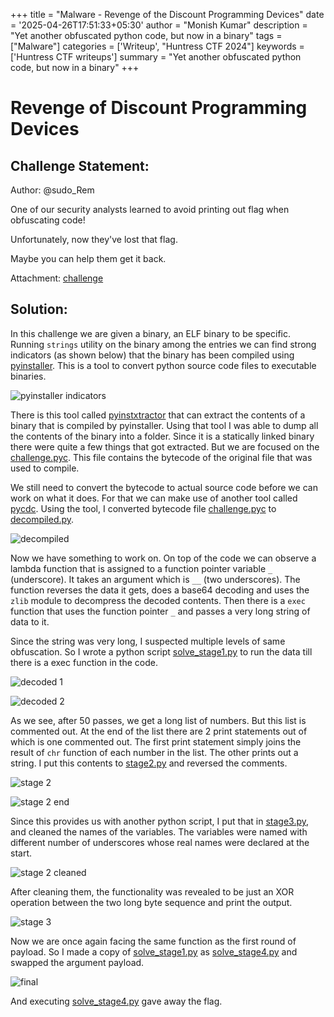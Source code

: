 +++
title = "Malware - Revenge of the Discount Programming Devices"
date = '2025-04-26T17:51:33+05:30'
author = "Monish Kumar"
description = "Yet another obfuscated python code, but now in a binary"
tags = ["Malware"]
categories = ['Writeup', "Huntress CTF 2024"]
keywords = ['Huntress CTF writeups']
summary = "Yet another obfuscated python code, but now in a binary"
+++
# Revenge of Discount Programming Devices
## Challenge Statement:
Author: @sudo_Rem
  
One of our security analysts learned to avoid printing out flag when obfuscating code!  

Unfortunately, now they've lost that flag.  

Maybe you can help them get it back.

Attachment: [challenge](/others/huntressctf-2024/revenge-of-the-discount-programming-devices/challenge)

## Solution:
In this challenge we are given a binary, an ELF binary to be specific. Running 	`strings` utility on the binary among the entries we can find strong indicators (as shown below) that the binary has been compiled using [pyinstaller](https://pyinstaller.org/). This is a tool to convert python source code files to executable binaries.

![pyinstaller indicators](/images/huntressctf-2024/revenge-of-the-discount-programming-devices/1.png)

There is this tool called [pyinstxtractor](https://github.com/extremecoders-re/pyinstxtractor) that can extract the contents of a binary that is compiled by pyinstaller.  Using that tool I was able to dump all the contents of the binary into a folder. Since it is a statically linked binary there were quite a few things that got extracted. But we are focused on the [challenge.pyc](/others/huntressctf-2024/revenge-of-the-discount-programming-devices/challenge_extracted/challenge.pyc). This file contains the bytecode of the original file that was used to compile.

We still need to convert the bytecode to actual source code before we can work on what it does. For that we can make use of another tool called [pycdc](https://github.com/zrax/pycdc). Using the tool, I converted bytecode file [challenge.pyc](/others/huntressctf-2024/revenge-of-the-discount-programming-devices/challenge_extracted/challenge.pyc) to [decompiled.py](/others/huntressctf-2024/revenge-of-the-discount-programming-devices/decompiled.py).

![decompiled](/images/huntressctf-2024/revenge-of-the-discount-programming-devices/2.png)

Now we have something to work on. On top of the code we can observe a lambda function that is assigned to a function pointer variable `_` (underscore). It takes an argument which is `__` (two underscores). The function reverses the data it gets, does a base64 decoding and uses the `zlib` module to decompress the decoded contents. Then there is a `exec` function that uses the function pointer `_` and passes a very long string of data to it.

Since the string was very long, I suspected multiple levels of same obfuscation. So I wrote a python script [solve_stage1.py](/others/huntressctf-2024/revenge-of-the-discount-programming-devices/solve_stage1.py) to run the data till there is a exec function in the code. 

![decoded 1](/images/huntressctf-2024/revenge-of-the-discount-programming-devices/3.png)

![decoded 2](/images/huntressctf-2024/revenge-of-the-discount-programming-devices/4.png)

As we see, after 50 passes, we get a long list of numbers. But this list is commented out. At the end of the list there are 2 print statements out of which is one commented out. The first print statement simply joins the result of `chr` function of each number in the list. The other prints out a string. I put this contents to [stage2.py](/others/huntressctf-2024/revenge-of-the-discount-programming-devices/stage2.py) and reversed the comments. 

![stage 2](/images/huntressctf-2024/revenge-of-the-discount-programming-devices/5.png)

![stage 2 end](/images/huntressctf-2024/revenge-of-the-discount-programming-devices/6.png)

Since this provides us with another python script, I put that in [stage3.py](/others/huntressctf-2024/revenge-of-the-discount-programming-devices/stage3.py), and cleaned the names of the variables. The variables were named with different number of underscores whose real names were declared at the start.

![stage 2 cleaned](/images/huntressctf-2024/revenge-of-the-discount-programming-devices/7.png)

After cleaning them, the functionality was revealed to be just an XOR operation between the two long byte sequence and print the output. 

![stage 3](/images/huntressctf-2024/revenge-of-the-discount-programming-devices/8.png)

Now we are once again facing the same function as the first round of payload. So I made a copy of [solve_stage1.py](/others/huntressctf-2024/revenge-of-the-discount-programming-devices/solve_stage1.py) as [solve_stage4.py](/others/huntressctf-2024/revenge-of-the-discount-programming-devices/solve_stage4.py) and swapped the argument payload. 

![final](/images/huntressctf-2024/revenge-of-the-discount-programming-devices/9.png)

And executing [solve_stage4.py](/others/huntressctf-2024/revenge-of-the-discount-programming-devices/solve_stage4.py) gave away the flag.



